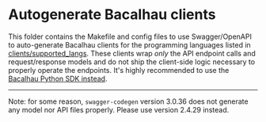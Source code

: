 # Autogenerate Bacalhau clients

This folder contains the Makefile and config files to use Swagger/OpenAPI to auto-generate Bacalhau clients for the programming languages listed in [clients/supported_langs](clients/supported_langs).
These clients wrap *only* the API endpoint calls and request/response models and do not ship the client-side logic necessary to properly operate the endpoints. It's highly recommended to use the [Bacalhau Python SDK instead](../python).

---

Note: for some reason, `swagger-codegen` version 3.0.36 does not generate any model nor API files properly.
Please use version 2.4.29 instead.
